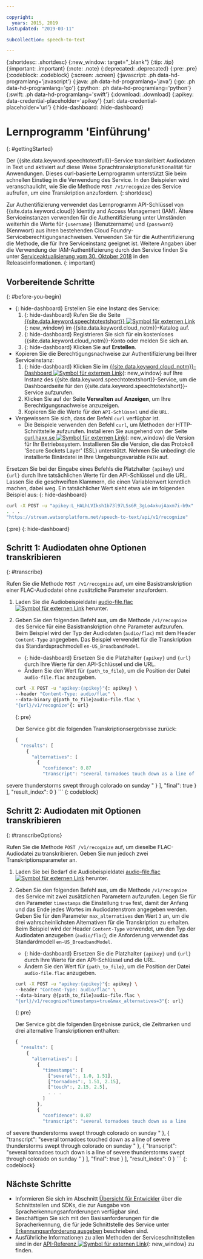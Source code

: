 ```yaml
---

copyright:
  years: 2015, 2019
lastupdated: "2019-03-11"

subcollection: speech-to-text

---
```


{:shortdesc: .shortdesc}
{:new_window: target="_blank"}
{:tip: .tip}
{:important: .important}
{:note: .note}
{:deprecated: .deprecated}
{:pre: .pre}
{:codeblock: .codeblock}
{:screen: .screen}
{:javascript: .ph data-hd-programlang='javascript'}
{:java: .ph data-hd-programlang='java'}
{:go: .ph data-hd-programlang='go'}
{:python: .ph data-hd-programlang='python'}
{:swift: .ph data-hd-programlang='swift'}
{:download: .download}
{:apikey: data-credential-placeholder='apikey'}
{:url: data-credential-placeholder='url'}
{:hide-dashboard: .hide-dashboard}

# Lernprogramm 'Einführung'
{: #gettingStarted}

Der {{site.data.keyword.speechtotextfull}}-Service transkribiert Audiodaten in Text und aktiviert auf diese Weise Sprachtranskriptionsfunktionalität für Anwendungen. Dieses curl-basierte Lernprogramm unterstützt Sie beim schnellen Einstieg in die Verwendung des Service. In den Beispielen wird veranschaulicht, wie Sie die Methode `POST /v1/recognize` des Service aufrufen, um eine Transkription anzufordern.
{: shortdesc}

Zur Authentifizierung verwendet das Lernprogramm API-Schlüssel von {{site.data.keyword.cloud}} Identity and Access Management (IAM). Ältere Serviceinstanzen verwenden für die Authentifizierung unter Umständen weiterhin die Werte für `{username}` (Benutzername) und `{password}` (Kennwort) aus ihren bestehenden Cloud Foundry-Serviceberechtigungsnachweisen. Verwenden Sie für die Authentifizierung die Methode, die für Ihre Serviceinstanz geeignet ist. Weitere Angaben über die Verwendung der IAM-Authentifizierung durch den Service finden Sie unter [Serviceaktualisierung vom 30. Oktober 2018](/docs/services/speech-to-text/release-notes.html#October2018b) in den Releaseinformationen.
{: important}

## Vorbereitende Schritte
{: #before-you-begin}

- {: hide-dashboard}  Erstellen Sie eine Instanz des Service:
    1.  {: hide-dashboard} Rufen Sie die Seite [{{site.data.keyword.speechtotextshort}} ![Symbol für externen Link](../../icons/launch-glyph.svg "Symbol für externen Link")](https://{DomainName}/catalog/services/speech-to-text){: new_window} im {{site.data.keyword.cloud_notm}}-Katalog auf.
    1.  {: hide-dashboard} Registrieren Sie sich für ein kostenloses {{site.data.keyword.cloud_notm}}-Konto oder melden Sie sich an.
    1.  {: hide-dashboard} Klicken Sie auf **Erstellen**.
-   Kopieren Sie die Berechtigungsnachweise zur Authentifizierung bei Ihrer Serviceinstanz:
    1.  {: hide-dashboard} Klicken Sie im [{{site.data.keyword.cloud_notm}}-Dashboard ![Symbol für externen Link](../../icons/launch-glyph.svg "Symbol für externen Link")](https://{DomainName}/dashboard/apps){: new_window} auf Ihre Instanz des {{site.data.keyword.speechtotextshort}}-Service, um die Dashboardseite für den {{site.data.keyword.speechtotextshort}}-Service aufzurufen.
    1.  Klicken Sie auf der Seite **Verwalten** auf **Anzeigen**, um Ihre Berechtigungsnachweise anzuzeigen.
    1.  Kopieren Sie die Werte für den `API-Schlüssel` und die `URL`.
-   Vergewissern Sie sich, dass der Befehl `curl` verfügbar ist.
    -   Die Beispiele verwenden den Befehl `curl`, um  Methoden der HTTP-Schnittstelle aufzurufen. Installieren Sie ausgehend von der Seite [curl.haxx.se ![Symbol für externen Link](../../icons/launch-glyph.svg "Symbol für externen Link")](https://curl.haxx.se/){: new_window} die Version für Ihr Betriebssystem. Installieren Sie die Version, die das Protokoll 'Secure Sockets Layer' (SSL) unterstützt. Nehmen Sie unbedingt die installierte Binärdatei in Ihre Umgebungsvariable `PATH` auf.

Ersetzen Sie bei der Eingabe eines Befehls die Platzhalter `{apikey}` und `{url}` durch Ihre tatsächlichen Werte für den API-Schlüssel und die URL. Lassen Sie die geschweiften Klammern, die einen Variablenwert kenntlich machen, dabei weg. Ein tatsächlicher Wert sieht etwa wie im folgenden Beispiel aus:
{: hide-dashboard}

```bash
curl -X POST -u "apikey:L_HALhLVIksh1b73l97LSs6R_3gLo4xkujAaxm7i-b9x"
. . .
"https://stream.watsonplatform.net/speech-to-text/api/v1/recognize"
```
{:pre}
{: hide-dashboard}

## Schritt 1: Audiodaten ohne Optionen transkribieren
{: #transcribe}

Rufen Sie die Methode `POST /v1/recognize` auf, um eine Basistranskription einer FLAC-Audiodatei ohne zusätzliche Parameter anzufordern.

1.  Laden Sie die Audiobeispieldatei <a target="_blank" href="https://watson-developer-cloud.github.io/doc-tutorial-downloads/speech-to-text/audio-file.flac" download="audio-file.flac">audio-file.flac <img src="../../icons/launch-glyph.svg" alt="Symbol für externen Link" title="Symbol für externen Link"></a> herunter.
1.  Geben Sie den folgenden Befehl aus, um die Methode `/v1/recognize` des Service für eine Basistranskription ohne Parameter aufzurufen. Beim Beispiel wird der Typ der Audiodaten (`audio/flac`) mit dem Header `Content-Type` angegeben. Das Beispiel verwendet für die Transkription das Standardsprachmodell `en-US_BroadbandModel`. 
    -   {: hide-dashboard} Ersetzen Sie die Platzhalter `{apikey}` und `{url}` durch Ihre Werte für den API-Schlüssel und die URL.
    -   Ändern Sie den Wert für `{path_to_file}`, um die Position der Datei `audio-file.flac` anzugeben.

    ```bash
    curl -X POST -u "apikey:{apikey}"{: apikey} \
    --header "Content-Type: audio/flac" \
    --data-binary @{path_to_file}audio-file.flac \
    "{url}/v1/recognize"{: url}
    ```
    {: pre}

    Der Service gibt die folgenden Transkriptionsergebnisse zurück:

    ```javascript
    {
      "results": [
        {
          "alternatives": [
            {
              "confidence": 0.87
              "transcript": "several tornadoes touch down as a line of
severe thunderstorms swept through colorado on sunday "
            }
          ],
          "final": true
        }
      ],
      "result_index": 0
    }
    ```
    {: codeblock}

## Schritt 2: Audiodaten mit Optionen transkribieren
{: #transcribeOptions}

Rufen Sie die Methode `POST /v1/recognize` auf, um dieselbe FLAC-Audiodatei zu transkribieren. Geben Sie nun jedoch zwei Transkriptionsparameter an.

1.  Laden Sie bei Bedarf die Audiobeispieldatei <a target="_blank" href="https://watson-developer-cloud.github.io/doc-tutorial-downloads/speech-to-text/audio-file.flac" download="audio-file.flac">audio-file.flac <img src="../../icons/launch-glyph.svg" alt="Symbol für externen Link" title="Symbol für externen Link"></a> herunter.
1.  Geben Sie den folgenden Befehl aus, um die Methode `/v1/recognize` des Service mit zwei zusätzlichen Parametern aufzurufen. Legen Sie für den Parameter `timestamps` die Einstellung `true` fest, damit der Anfang und das Ende jedes Wortes im Audiodatenstrom angegeben werden. Geben Sie für den Parameter `max_alternatives` den Wert `3` an, um die drei wahrscheinlichsten Alternativen für die Transkription zu erhalten. Beim Beispiel wird der Header `Content-Type` verwendet, um den Typ der Audiodaten anzugeben (`audio/flac`); die Anforderung verwendet das Standardmodell `en-US_BroadbandModel`.
    -   {: hide-dashboard} Ersetzen Sie die Platzhalter `{apikey}` und `{url}` durch Ihre Werte für den API-Schlüssel und die URL.
    -   Ändern Sie den Wert für `{path_to_file}`, um die Position der Datei `audio-file.flac` anzugeben.

    ```bash
    curl -X POST -u "apikey:{apikey}"{: apikey} \
    --header "Content-Type: audio/flac" \
    --data-binary @{path_to_file}audio-file.flac \
    "{url}/v1/recognize?timestamps=true&max_alternatives=3"{: url}
    ```
    {: pre}

    Der Service gibt die folgenden Ergebnisse zurück, die Zeitmarken und drei alternative Transkriptionen enthalten:

    ```javascript
    {
      "results": [
        {
          "alternatives": [
            {
              "timestamps": [
                ["several":, 1.0, 1.51],
                ["tornadoes":, 1.51, 2.15],
                ["touch":, 2.15, 2.5],
                . . .
              ]
            },
            {
              "confidence": 0.87
              "transcript": "several tornadoes touch down as a line
of severe thunderstorms swept through colorado on sunday "
            },
            {
              "transcript": "several tornadoes touched down as a line
of severe thunderstorms swept through colorado on sunday "
            },
            {
              "transcript": "several tornadoes touch down is a line
of severe thunderstorms swept through colorado on sunday "
            }
          ],
          "final": true
        }
      ],
      "result_index": 0
    }
    ```
    {: codeblock}

## Nächste Schritte

-   Informieren Sie sich im Abschnitt [Übersicht für Entwickler](/docs/services/speech-to-text/developer-overview.html) über die Schnittstellen und SDKs, die zur Ausgabe von Spracherkennungsanforderungen verfügbar sind.
-   Beschäftigen Sie sich mit den Basisanforderungen für die Spracherkennung, die für jede Schnittstelle des Service unter [Erkennungsanforderung ausgeben](/docs/services/speech-to-text/basic-request.html) beschrieben sind.
-   Ausführliche Informationen zu allen Methoden der Serviceschnittstellen sind in der [API-Referenz ![Symbol für externen Link](../../icons/launch-glyph.svg "Symbol für externen Link")](https://{DomainName}/apidocs/speech-to-text){: new_window} zu finden.
